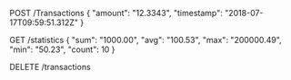 POST /Transactions
{
  "amount": "12.3343",
  "timestamp": "2018-07-17T09:59:51.312Z"
}

GET /statistics
{
  "sum": "1000.00",
  "avg": "100.53",
  "max": "200000.49",
  "min": "50.23",
  "count": 10
}

DELETE /transactions

